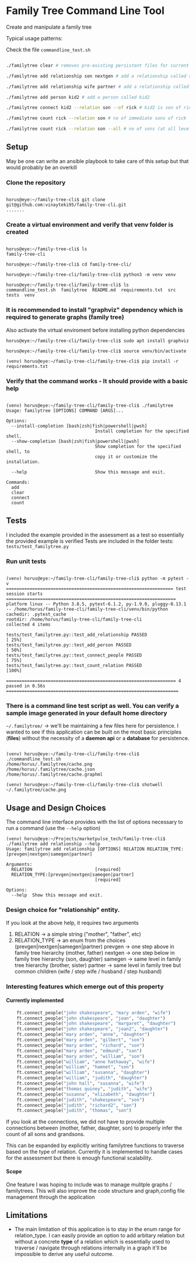 # Family Tree Command Line Tool

Create and manipulate a family tree

Typical usage patterns:

Check the file `commandline_test.sh`

```bash

./familytree clear # removes pre-existing persistent files for current testing

./familytree add relationship son nextgen # add a relationship called son of type nextgen

./familytree add relationship wife partner # add a relationship called son of type partner

./familytree add person kid2 # add a person called kid2

./familytree connect kid2 --relation son --of rick # kid2 is son of rick

./familytree count rick --relation son # no of immediate sons of rick

./familytree count rick --relation son --all # no of sons (at all levels of heirarchy) of rick

```

## Setup

May be one can write an ansible playbook to take care of this setup but that would probably be an overkill

### Clone the repository

```console

horus@eye:~/family-tree-cli$ git clone git@github.com:vinayteki95/family-tree-cli.git
.......

```

### Create a virtual environment and verify that venv folder is created

```console

horus@eye:~/family-tree-cli$ ls
family-tree-cli

horus@eye:~/family-tree-cli$ cd family-tree-cli/

horus@eye:~/family-tree-cli/family-tree-cli$ python3 -m venv venv

horus@eye:~/family-tree-cli/family-tree-cli$ ls
commandline_test.sh  familytree  README.md  requirements.txt  src  tests  venv
```

### It is recommended to install "graphviz" dependency which is required to generate graphs (family tree)

Also activate the virtual enviroment before installing python dependencies

```console
horus@eye:~/family-tree-cli/family-tree-cli$ sudo apt install graphviz

horus@eye:~/family-tree-cli/family-tree-cli$ source venv/bin/activate

(venv) horus@eye:~/family-tree-cli/family-tree-cli$ pip install -r requirements.txt
```

### Verify that the command works - It should provide with a basic help

```console

(venv) horus@eye:~/family-tree-cli/family-tree-cli$ ./familytree
Usage: familytree [OPTIONS] COMMAND [ARGS]...

Options:
  --install-completion [bash|zsh|fish|powershell|pwsh]
                                  Install completion for the specified shell.
  --show-completion [bash|zsh|fish|powershell|pwsh]
                                  Show completion for the specified shell, to
                                  copy it or customize the installation.

  --help                          Show this message and exit.

Commands:
  add
  clear
  connect
  count

```

## Tests

I included the example provided in the assessment as a test so essentially the provided example is verified
Tests are included in the folder tests: `tests/test_familytree.py`

### Run unit tests

```console

(venv) horus@eye:~/family-tree-cli/family-tree-cli$ python -m pytest -v
================================================================ test session starts =================================================================
platform linux -- Python 3.8.5, pytest-6.1.2, py-1.9.0, pluggy-0.13.1 -- /home/horus/family-tree-cli/family-tree-cli/venv/bin/python
cachedir: .pytest_cache
rootdir: /home/horus/family-tree-cli/family-tree-cli
collected 4 items

tests/test_familytree.py::test_add_relationship PASSED                                                                                         [ 25%]
tests/test_familytree.py::test_add_person PASSED                                                                                               [ 50%]
tests/test_familytree.py::test_connect_people PASSED                                                                                           [ 75%]
tests/test_familytree.py::test_count_relation PASSED                                                                                           [100%]

================================================================= 4 passed in 0.56s ==================================================================
```

### There is a command line test script as well. You can verify a sample image generated in your default home directory

`~/.familytree/` -> we'll be maintaining a few files here for persistence. I wanted to see if this application can be built on the most basic principles (**files**) without the necessity of a **daemon api** or a **database** for persistence.

```console

(venv) horus@eye:~/family-tree-cli/family-tree-cli$ ./commandline_test.sh
/home/horus/.familytree/cache.png
/home/horus/.familytree/cache.json
/home/horus/.familytree/cache.graphml

(venv) horus@eye:~/family-tree-cli/family-tree-cli$ shotwell ~/.familytree/cache.png

```

## Usage and Design Choices

The command line interface provides with the list of options necessary to run a command (use the `--help` option)

```console
(venv) horus@eye:~/Projects/marketpulse_tech/family-tree-cli$ ./familytree add relationship --help
Usage: familytree add relationship [OPTIONS] RELATION RELATION_TYPE:[prevgen|nextgen|samegen|partner]

Arguments:
  RELATION                        [required]
  RELATION_TYPE:[prevgen|nextgen|samegen|partner]
                                  [required]

Options:
  --help  Show this message and exit.

```

### Design choice for "relationship" entity.

If you look at the above help, it requires two arguments

1. RELATION -> a simple string ("mother", "father", etc)
2. RELATION_TYPE -> an enum from the choices (prevgen|nextgen|samegen|partner)
   prevgen -> one step above in family tree hierarchy (mother, father)
   nextgen -> one step below in family tree hierarchy (son, daughter)
   samegen -> same level in family tree hierarchy (brother, sister)
   partner -> same level in family tree but common children (wife / step wife / husband / step husband)

### Interesting features which emerge out of this property

#### Currently implemented

```python
    ft.connect_people("john shakespeare", "mary arden", "wife")
    ft.connect_people("john shakespeare", "joan", "daughter")
    ft.connect_people("john shakespeare", "margaret", "daughter")
    ft.connect_people("john shakespeare", "joan2", "daughter")
    ft.connect_people("mary arden", "anne", "daughter")
    ft.connect_people("mary arden", "gilbert", "son")
    ft.connect_people("mary arden", "richard", "son")
    ft.connect_people("mary arden", "edmund", "son")
    ft.connect_people("mary arden", "william", "son")
    ft.connect_people("william", "anne hathaway", "wife")
    ft.connect_people("william", "hamnet", "son")
    ft.connect_people("william", "susanna", "daughter")
    ft.connect_people("william", "judith", "daughter")
    ft.connect_people("john hall", "susanna", "wife")
    ft.connect_people("thomas quiney", "judith", "wife")
    ft.connect_people("susanna", "elizabeth", "daughter")
    ft.connect_people("judith", "shakespeare", "son")
    ft.connect_people("judith", "richard2", "son")
    ft.connect_people("judith", "thomas", "son")
```

If you look at the connections, we did not have to provide multiple connections between (mother, father, daughter, son) to properly infer the count of all sons and grandsons.

This can be expanded by explicitly writing familytree functions to traverse based on the type of relation. Currently it is implemented to handle cases for the assessment but there is enough functional scalability.

#### Scope

One feature I was hoping to include was to manage mulitple graphs / familytrees. This will also improve the code structure and graph,config file management through the application

## Limitations

- The main limitation of this application is to stay in the enum range for relation_type. I can easily provide an option to add arbitary relation but without a concrete **type** of a relation which is essentially used to traverse / navigate through relations internally in a graph it'll be impossible to derive any useful outcome.
